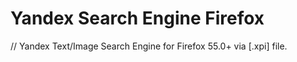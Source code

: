 # Yandex Search Engine Firefox
// Yandex Text/Image Search Engine for Firefox 55.0+ via [.xpi] file.
